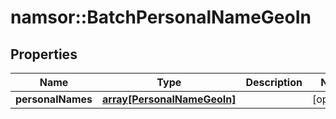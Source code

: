 # namsor::BatchPersonalNameGeoIn

## Properties
Name | Type | Description | Notes
------------ | ------------- | ------------- | -------------
**personalNames** | [**array[PersonalNameGeoIn]**](PersonalNameGeoIn.md) |  | [optional] 


